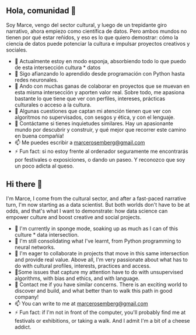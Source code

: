 ## Hola, comunidad 👋

Soy Marce, vengo del sector cultural, y luego de un trepidante giro narrativo, ahora empiezo como científica de datos.
Pero ambos mundos no tienen por qué estar reñidos, y eso es lo que quiero demostrar: cómo la ciencia de datos puede potenciar la cultura e impulsar proyectos creativos y sociales.

- 🔭 Actualmente estoy en modo esponja, absorbiendo todo lo que puedo de esta intersección cultura * datos
- 🌱 Sigo afianzando lo aprendido desde programación con Python hasta redes neuronales.
- 👯 Ando con muchas ganas de colaborar en proyectos que se muevan en esta misma intersección y aporten valor real. Sobre todo, me apasiona bastante lo que tiene que ver con perfiles, intereses, prácticas culturales o acceso a la cultura.
- 🤔 Algunas cuestiones que captan mi atención tienen que ver con algoritmos no supervisados, con sesgos y ética, y con el lenguaje.
- 💬 Contáctame si tienes inquietudes similares. Hay un apasionante mundo por descubrir y construir, y qué mejor que recorrer este camino en buena compañía!
- 📫 Me puedes escribir a marcerosemberg@gmail.com
- ⚡ Fun fact: si no estoy frente al ordenador seguramente me encontrarás por festivales o exposiciones, o dando un paseo. Y reconozco que soy un poco adicta al queso.

## Hi there 👋
I'm Marce, I come from the cultural sector, and after a fast-paced narrative turn, I'm now starting as a data scientist. But both worlds don't have to be at odds, and that's what I want to demonstrate: how data science can empower culture and boost creative and social projects.

- 🔭 I'm currently in sponge mode, soaking up as much as I can of this culture * data intersection.
- 🌱 I'm still consolidating what I've learnt, from Python programming to neural networks.
- 👯 I'm eager to collaborate in projects that move in this same intersection and provide real value. Above all, I'm very passionate about what has to do with cultural profiles, interests,  practices and access.
- 🤔Some issues that capture my attention have to do with unsupervised algorithms, with bias and ethics, and with language.
- 💬 Contact me if you have similar concerns. There is an exciting world to discover and build, and what better than to walk this path in good company!
- 📫 You can write to me at marcerosemberg@gmail.com
- ⚡ Fun fact: if I'm not in front of the computer, you'll probably find me at festivals or exhibitions, or taking a walk. And I admit I'm a bit of a cheese addict.
